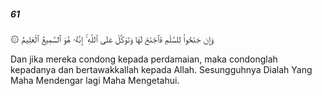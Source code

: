 ##### 61

<span class="ayah">۞ وَإِن جَنَحُوا۟ لِلسَّلْمِ فَٱجْنَحْ لَهَا وَتَوَكَّلْ عَلَى ٱللَّهِ ۚ إِنَّهُۥ هُوَ ٱلسَّمِيعُ ٱلْعَلِيمُ</span>

<span class="ayah_translation">Dan jika mereka condong kepada perdamaian, maka condonglah kepadanya dan bertawakkallah kepada Allah. Sesungguhnya Dialah Yang Maha Mendengar lagi Maha Mengetahui.</span>
